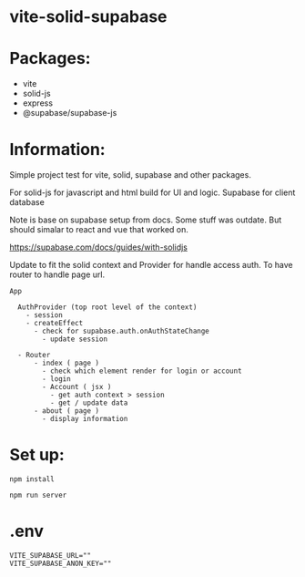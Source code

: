 # vite-solid-supabase

# Packages:
- vite
- solid-js
- express
- @supabase/supabase-js

# Information:
  Simple project test for vite, solid, supabase and other packages.

  For solid-js for javascript and html build for UI and logic. Supabase for client database

  Note is base on supabase setup from docs. Some stuff was outdate. But should simalar to react and vue that worked on.

  https://supabase.com/docs/guides/with-solidjs

  Update to fit the solid context and Provider for handle access auth. To have router to handle page url.

```
App

  AuthProvider (top root level of the context)
    - session 
    - createEffect
      - check for supabase.auth.onAuthStateChange
        - update session
  
  - Router
      - index ( page )
        - check which element render for login or account
        - login 
        - Account ( jsx )
          - get auth context > session
          - get / update data
      - about ( page )
        - display information
```


# Set up:
```
npm install 

npm run server
```


# .env
```
VITE_SUPABASE_URL=""
VITE_SUPABASE_ANON_KEY=""
```